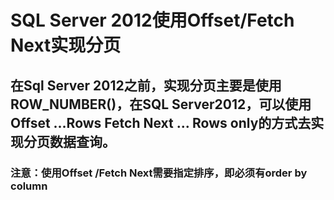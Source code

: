 # SQL Server 2012使用Offset/Fetch Next实现分页
## 在Sql Server 2012之前，实现分页主要是使用ROW_NUMBER()，在SQL Server2012，可以使用Offset ...Rows  Fetch Next ... Rows only的方式去实现分页数据查询。
### 注意：使用Offset /Fetch Next需要指定排序，即必须有order by column

